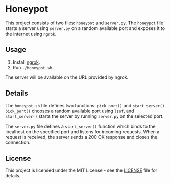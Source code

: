 # Honeypot

This project consists of two files: `honeypot` and `server.py`. The `honeypot` file starts a server using `server.py` on a random available port and exposes it to the internet using `ngrok`.

## Usage

1. Install [ngrok](https://ngrok.com/download).
2. Run `./honeypot.sh`.

The server will be available on the URL provided by ngrok.

## Details

The `honeypot.sh` file defines two functions: `pick_port()` and `start_server()`. `pick_port()` chooses a random available port using `lsof`, and `start_server()` starts the server by running `server.py` on the selected port.

The `server.py` file defines a `start_server()` function which binds to the localhost on the specified port and listens for incoming requests. When a request is received, the server sends a 200 OK response and closes the connection.

## License

This project is licensed under the MIT License - see the [LICENSE](LICENSE) file for details.
